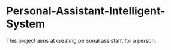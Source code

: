 # Personal-Assistant-Intelligent-System
This project aims at creating personal assistant for a person.
